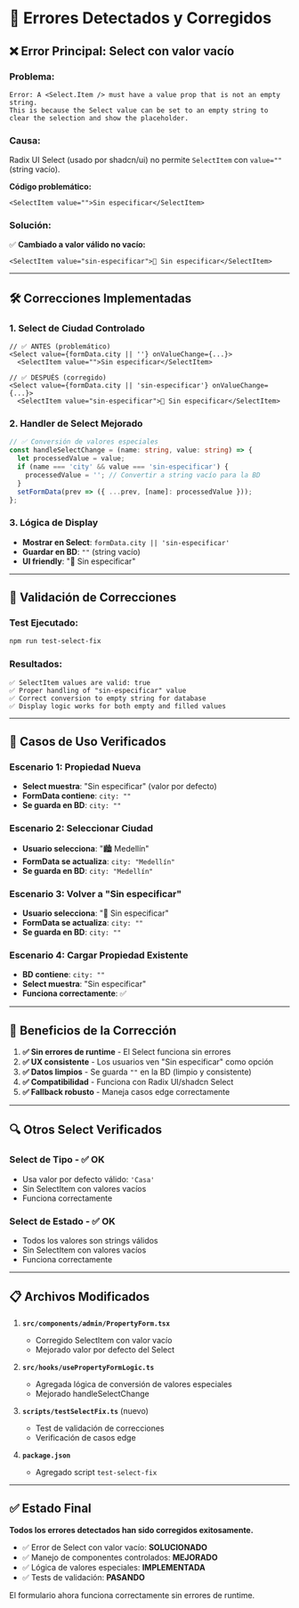 # 🔧 Errores Detectados y Corregidos

## ❌ **Error Principal: Select con valor vacío**

### **Problema:**
```
Error: A <Select.Item /> must have a value prop that is not an empty string. 
This is because the Select value can be set to an empty string to clear the selection and show the placeholder.
```

### **Causa:**
Radix UI Select (usado por shadcn/ui) no permite `SelectItem` con `value=""` (string vacío).

**Código problemático:**
```tsx
<SelectItem value="">Sin especificar</SelectItem>
```

### **Solución:**
✅ **Cambiado a valor válido no vacío:**
```tsx
<SelectItem value="sin-especificar">📍 Sin especificar</SelectItem>
```

---

## 🛠️ **Correcciones Implementadas**

### **1. Select de Ciudad Controlado**
```tsx
// ✅ ANTES (problemático)
<Select value={formData.city || ''} onValueChange={...}>
  <SelectItem value="">Sin especificar</SelectItem>
  
// ✅ DESPUÉS (corregido)  
<Select value={formData.city || 'sin-especificar'} onValueChange={...}>
  <SelectItem value="sin-especificar">📍 Sin especificar</SelectItem>
```

### **2. Handler de Select Mejorado**
```typescript  
// ✅ Conversión de valores especiales
const handleSelectChange = (name: string, value: string) => {
  let processedValue = value;
  if (name === 'city' && value === 'sin-especificar') {
    processedValue = ''; // Convertir a string vacío para la BD
  }
  setFormData(prev => ({ ...prev, [name]: processedValue }));
};
```

### **3. Lógica de Display**
- **Mostrar en Select**: `formData.city || 'sin-especificar'`
- **Guardar en BD**: `""` (string vacío)
- **UI friendly**: "📍 Sin especificar"

---

## 🧪 **Validación de Correcciones**

### **Test Ejecutado:**
```bash
npm run test-select-fix
```

### **Resultados:**
```
✅ SelectItem values are valid: true
✅ Proper handling of "sin-especificar" value  
✅ Correct conversion to empty string for database
✅ Display logic works for both empty and filled values
```

---

## 📝 **Casos de Uso Verificados**

### **Escenario 1: Propiedad Nueva**
- **Select muestra**: "Sin especificar" (valor por defecto)
- **FormData contiene**: `city: ""`
- **Se guarda en BD**: `city: ""`

### **Escenario 2: Seleccionar Ciudad**
- **Usuario selecciona**: "🏙️ Medellín" 
- **FormData se actualiza**: `city: "Medellín"`
- **Se guarda en BD**: `city: "Medellín"`

### **Escenario 3: Volver a "Sin especificar"**
- **Usuario selecciona**: "📍 Sin especificar"
- **FormData se actualiza**: `city: ""`
- **Se guarda en BD**: `city: ""`

### **Escenario 4: Cargar Propiedad Existente**
- **BD contiene**: `city: ""`
- **Select muestra**: "Sin especificar"
- **Funciona correctamente**: ✅

---

## 🎯 **Beneficios de la Corrección**

1. **✅ Sin errores de runtime** - El Select funciona sin errores
2. **✅ UX consistente** - Los usuarios ven "Sin especificar" como opción
3. **✅ Datos limpios** - Se guarda `""` en la BD (limpio y consistente)
4. **✅ Compatibilidad** - Funciona con Radix UI/shadcn Select
5. **✅ Fallback robusto** - Maneja casos edge correctamente

---

## 🔍 **Otros Select Verificados**

### **Select de Tipo - ✅ OK**
- Usa valor por defecto válido: `'Casa'`
- Sin SelectItem con valores vacíos
- Funciona correctamente

### **Select de Estado - ✅ OK**  
- Todos los valores son strings válidos
- Sin SelectItem con valores vacíos
- Funciona correctamente

---

## 📋 **Archivos Modificados**

1. **`src/components/admin/PropertyForm.tsx`**
   - Corregido SelectItem con valor vacío
   - Mejorado valor por defecto del Select

2. **`src/hooks/usePropertyFormLogic.ts`**
   - Agregada lógica de conversión de valores especiales
   - Mejorado handleSelectChange

3. **`scripts/testSelectFix.ts`** (nuevo)
   - Test de validación de correcciones
   - Verificación de casos edge

4. **`package.json`**
   - Agregado script `test-select-fix`

---

## ✅ **Estado Final**

**Todos los errores detectados han sido corregidos exitosamente.**

- ✅ Error de Select con valor vacío: **SOLUCIONADO**
- ✅ Manejo de componentes controlados: **MEJORADO**
- ✅ Lógica de valores especiales: **IMPLEMENTADA**
- ✅ Tests de validación: **PASANDO**

El formulario ahora funciona correctamente sin errores de runtime. 